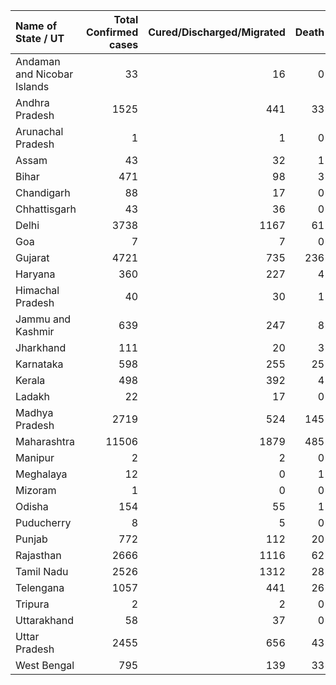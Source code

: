 | Name of State / UT          |   Total Confirmed cases |   Cured/Discharged/Migrated |   Death |
|:----------------------------|------------------------:|----------------------------:|--------:|
| Andaman and Nicobar Islands |                      33 |                          16 |       0 |
| Andhra Pradesh              |                    1525 |                         441 |      33 |
| Arunachal Pradesh           |                       1 |                           1 |       0 |
| Assam                       |                      43 |                          32 |       1 |
| Bihar                       |                     471 |                          98 |       3 |
| Chandigarh                  |                      88 |                          17 |       0 |
| Chhattisgarh                |                      43 |                          36 |       0 |
| Delhi                       |                    3738 |                        1167 |      61 |
| Goa                         |                       7 |                           7 |       0 |
| Gujarat                     |                    4721 |                         735 |     236 |
| Haryana                     |                     360 |                         227 |       4 |
| Himachal Pradesh            |                      40 |                          30 |       1 |
| Jammu and Kashmir           |                     639 |                         247 |       8 |
| Jharkhand                   |                     111 |                          20 |       3 |
| Karnataka                   |                     598 |                         255 |      25 |
| Kerala                      |                     498 |                         392 |       4 |
| Ladakh                      |                      22 |                          17 |       0 |
| Madhya Pradesh              |                    2719 |                         524 |     145 |
| Maharashtra                 |                   11506 |                        1879 |     485 |
| Manipur                     |                       2 |                           2 |       0 |
| Meghalaya                   |                      12 |                           0 |       1 |
| Mizoram                     |                       1 |                           0 |       0 |
| Odisha                      |                     154 |                          55 |       1 |
| Puducherry                  |                       8 |                           5 |       0 |
| Punjab                      |                     772 |                         112 |      20 |
| Rajasthan                   |                    2666 |                        1116 |      62 |
| Tamil Nadu                  |                    2526 |                        1312 |      28 |
| Telengana                   |                    1057 |                         441 |      26 |
| Tripura                     |                       2 |                           2 |       0 |
| Uttarakhand                 |                      58 |                          37 |       0 |
| Uttar Pradesh               |                    2455 |                         656 |      43 |
| West Bengal                 |                     795 |                         139 |      33 |